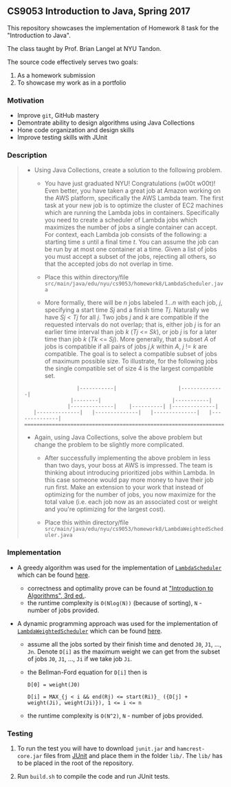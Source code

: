 ## CS9053 Introduction to Java, Spring 2017

This repository showcases the implementation of Homework 8 task for the "Introduction to Java". 

The class taught by Prof. Brian Langel at NYU Tandon. 

The source code effectively serves two goals: 
1. As a homework submission
2. To showcase my work as in a portfolio

### Motivation
* Improve `git`, GitHub mastery
* Demontrate ability to design algorithms using Java Collections
* Hone code organization and design skills
* Improve testing skills with JUnit

### Description
> * Using Java Collections, create a solution to the following problem.
>     - You have just graduated NYU!  Congratulations (w00t w00t)!  Even better, you have taken a great job at Amazon working on the AWS platform, specifically the AWS Lambda team.  The first task at your new job is to optimize the cluster of EC2 machines which are running the Lambda jobs in containers.  Specifically you need to create a scheduler of Lambda jobs which maximizes the number of jobs a single container can accept.  For context, each Lambda job consists of the following: a starting time _s_ until a final time _t_.  You can assume the job can be run by at most one container at a time.  Given a list of jobs you must accept a subset of the jobs, rejecting all others, so that the accepted jobs do not overlap in time.
> 
>     - Place this within directory/file `src/main/java/edu/nyu/cs9053/homework8/LambdaScheduler.java`
> 
>     - More formally, there will be _n_ jobs labeled _1...n_ with each job, _j_, specifying a start time _Sj_ and a finish time _Tj_.  Naturally we have _Sj_ < _Tj_ for all _j_.  Two jobs _j_ and _k_ are compatible if the requested intervals do not overlap; that is, either job _j_ is for an earlier time interval than job _k_ (_Tj_ <= _Sk_), or job _j_ is for a later time than job _k_ (_Tk_ <= _Sj_).  More generally, that a subset _A_ of jobs is compatible if all pairs of jobs _j_,_k_ within _A_, _j_ != _k_ are compatible.  The goal is to select a compatible subset of jobs of maximum possible size.  To illustrate, for the following jobs the single compatible set of size 4 is the largest compatible set.
> ```
>                  |-----------|                    |--------------|
>                |--------|                       |-----------|
>               |--------------|    |----------| |--------------|
>    |--------------|   |--------------|   |--------------|   |--------------|
> ===============================================================================>
> ```
> 
> * Again, using Java Collections, solve the above problem but change the problem to be slightly more complicated.
>     - After successfully implementing the above problem in less than two days, your boss at AWS is impressed.  The team is thinking about introducing prioritized jobs within Lambda.  In this case someone would pay more money to have their job run first.  Make an extension to your work that instead of optimizing for the number of jobs, you now maximize for the total value (i.e. each job now as an associated cost or weight and you're optimizing for the largest cost).
> 
>     - Place this within directory/file `src/main/java/edu/nyu/cs9053/homework8/LambdaWeightedScheduler.java`


### Implementation
* A greedy algorithm was used for the implementation of [`LambdaScheduler`](src/main/java/edu/nyu/cs9053/homework8/LambdaScheduler.java) which can be found [here](src/main/java/edu/nyu/cs9053/homework8/base/BaseScheduler.java).
    - correctness and optimality prove can be found at ["Introduction to Algorithms", 3rd ed.](https://www.amazon.com/Introduction-Algorithms-3rd-MIT-Press/dp/0262033844).
    - the runtime complexity is `O(Nlog(N))` (because of sorting), `N` - number of jobs provided.

* A dynamic programming approach was used for the implementation of [`LambdaWeightedScheduler`](src/main/java/edu/nyu/cs9053/homework8/LambdaWeightedScheduler.java) which can be found [here](src/main/java/edu/nyu/cs9053/homework8/base/BaseWeightedScheduler.java).
    - assume all the jobs sorted by their finish time and denoted `J0`, `J1`, ..., `Jn`. Denote `D[i]` as the maximum weight we can get from the subset of jobs `J0`, `J1`, ..., `Ji` if we take job `Ji`.
    - the Bellman-Ford equation for `D[i]` then is 
      
      ``` D[0] = weight(J0) ```
      
      ``` D[i] = MAX_{j < i && end(Rj) <= start(Ri)}_ ({D[j] + weight(Ji), weight(Ji)}), 1 <= i <= n ```
    
    - the runtime complexity is `O(N^2)`, `N` - number of jobs provided.

### Testing

1. To run the test you will have to download `junit.jar` and `hamcrest-core.jar` files from [JUnit](http://junit.org) and place them in the folder `lib/`. The `lib/` has to be placed in the root of the repository.

2. Run `build.sh` to compile the code and run JUnit tests.